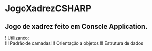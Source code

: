 # JogoXadrezCSHARP
## Jogo de xadrez feito em Console Application. 
! Utilizando:  
!!! Padrão de camadas
!!! Orientação a objetos
!!! Estrutura de dados
